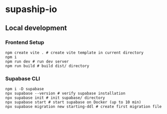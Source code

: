 # supaship-io

## Local development

### Frontend Setup

```
npm create vite . # create vite template in current directory
npm i
npm run dev # run dev server
npm run build # build dist/ directory
```

### Supabase CLI

```
npm i -D supabase
npx supabase --version # verify supabase installation
npx supabase init # init supabase/ directory
npx supabase start # start supabase on Docker (up to 10 min)
npx supabase migration new starting-ddl # create first migration file
```